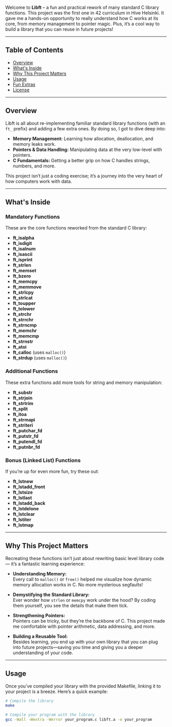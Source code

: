 
Welcome to **Libft** – a fun and practical rework of many standard C library functions. This project was the first one in 42 curriculum in Hive Helsinki. It gave me a hands-on opportunity to really understand how C works at its core, from memory management to pointer magic. Plus, it’s a cool way to build a library that you can reuse in future projects!

---

## Table of Contents

- [Overview](#overview)
- [What's Inside](#whats-inside)
- [Why This Project Matters](#why-this-project-matters)
- [Usage](#usage)
- [Fun Extras](#fun-extras)
- [License](#license)

---

## Overview

Libft is all about re-implementing familiar standard library functions (with an `ft_` prefix) and adding a few extra ones. By doing so, I got to dive deep into:

- **Memory Management:** Learning how allocation, deallocation, and memory leaks work.
- **Pointers & Data Handling:** Manipulating data at the very low-level with pointers.
- **C Fundamentals:** Getting a better grip on how C handles strings, numbers, and more.

This project isn’t just a coding exercise; it’s a journey into the very heart of how computers work with data.

---

## What's Inside

### Mandatory Functions
These are the core functions reworked from the standard C library:
- **ft_isalpha**  
- **ft_isdigit**  
- **ft_isalnum**  
- **ft_isascii**  
- **ft_isprint**  
- **ft_strlen**  
- **ft_memset**  
- **ft_bzero**  
- **ft_memcpy**  
- **ft_memmove**  
- **ft_strlcpy**  
- **ft_strlcat**  
- **ft_toupper**  
- **ft_tolower**  
- **ft_strchr**  
- **ft_strrchr**  
- **ft_strncmp**  
- **ft_memchr**  
- **ft_memcmp**  
- **ft_strnstr**  
- **ft_atoi**  
- **ft_calloc** (uses `malloc()`)  
- **ft_strdup** (uses `malloc()`)

### Additional Functions
These extra functions add more tools for string and memory manipulation:
- **ft_substr**  
- **ft_strjoin**  
- **ft_strtrim**  
- **ft_split**  
- **ft_itoa**  
- **ft_strmapi**  
- **ft_striteri**  
- **ft_putchar_fd**  
- **ft_putstr_fd**  
- **ft_putendl_fd**  
- **ft_putnbr_fd**

### Bonus (Linked List) Functions
If you’re up for even more fun, try these out:
- **ft_lstnew**  
- **ft_lstadd_front**  
- **ft_lstsize**  
- **ft_lstlast**  
- **ft_lstadd_back**  
- **ft_lstdelone**  
- **ft_lstclear**  
- **ft_lstiter**  
- **ft_lstmap**

---

## Why This Project Matters

Recreating these functions isn’t just about rewriting basic level library code — it’s a fantastic learning experience:

- **Understanding Memory:**  
  Every call to `malloc()` or `free()` helped me visualize how dynamic memory allocation works in C. No more mysterious segfaults!

- **Demystifying the Standard Library:**  
  Ever wonder how `strlen` or `memcpy` work under the hood? By coding them yourself, you see the details that make them tick.

- **Strengthening Pointers:**  
  Pointers can be tricky, but they’re the backbone of C. This project made me comfortable with pointer arithmetic, data addressing, and more.

- **Building a Reusable Tool:**  
  Besides learning, you end up with your own library that you can plug into future projects—saving you time and giving you a deeper understanding of your code.

---

## Usage

Once you’ve compiled your library with the provided Makefile, linking it to your project is a breeze. Here’s a quick example:

```bash
# Compile the library
make

# Compile your program with the library
gcc -Wall -Wextra -Werror your_program.c libft.a -o your_program
```

